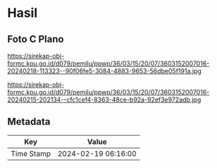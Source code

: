 # Hasil

## Foto C Plano

https://sirekap-obj-formc.kpu.go.id/d079/pemilu/ppwp/36/03/15/20/07/3603152007016-20240218-113323--90f06fe5-3084-4883-9653-56dbe05f191a.jpg

https://sirekap-obj-formc.kpu.go.id/d079/pemilu/ppwp/36/03/15/20/07/3603152007016-20240215-202134--cfc1cef4-8363-48ce-b92a-92ef3e972adb.jpg


## Metadata

| Key        | Value               |
| ---------- | ------------------- |
| Time Stamp | 2024-02-19 06:16:00 |



